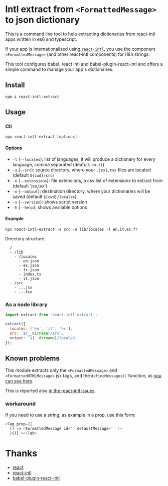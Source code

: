 # Intl extract from `<FormattedMessage>` to json dictionary

This is a command line tool to help extracting dictionaries from react-intl apps written in es6 and typescript.

If your app is internationalized using [`react-intl`](https://github.com/yahoo/react-intl), you use the component `<FormattedMessage>` (and other react-intl components) for i18n strings.

This tool configures babel, react intl and babel-plugin-react-intl and offers a simple command to manage your app's dictionaries.

## Install

`npm i react-intl-extract`

## Usage

### Cli

`npx react-intl-extract [options]`

#### Options

- `-l` (`--locales`): list of languages, it will produce a dictionary for every language, comma separated (deafult: `en,it`)
- `-s` (`--src`): source directory, where your `.jsx|.tsx` files are located (default `${cwd}/src`)
- `-e` (`--extensions`): file extensions, a csv list of extensions to extract from (default 'jsx,tsx')
- `-o` (`--output`): destination directory, where your dictionaries will be saved (default `${cwd}/locales`)
- `-v` (`--version`): shows script version
- `-h` (`--help`): shows available options

#### Example

`npx react-intl-extract -s src -o lib/locales -l en,it,es,fr`

Directory structure:

```
- /
  - /lib
    - /locales
      - en.json
      - es.json
      - fr.json
      - index.ts
      - it.json
  - /src
    - ...jsx
    - ...tsx
```

### As a node library

```javascript
import extract from 'react-intl-extract';

extract({
  locales: ['en', 'it', 'es'],
  src: `${__dirname}/src`,
  output: `${__dirname}/locales`
});
```

## Known problems

This module extracts only the `<FormattedMessage>` and `<FormattedHTMLMessage>` jsx tags, and the `defineMessages()` function, as [you can see here](https://github.com/yahoo/babel-plugin-react-intl/blob/master/src/index.js).

This is reported also [in the react-intl issues](https://github.com/yahoo/babel-plugin-react-intl/issues).

### workaround

If you need to use a string, as example in a prop, use this form:

```javascript
<Tag prop={(
  () => <FormattedMessage id='' defaultMessage='' />
  )()} ></Tab>
```


# Thanks

- [react](https://reactjs.org/)
- [react-intl](https://github.com/yahoo/react-intl)
- [babel-plugin-react-intl]()
